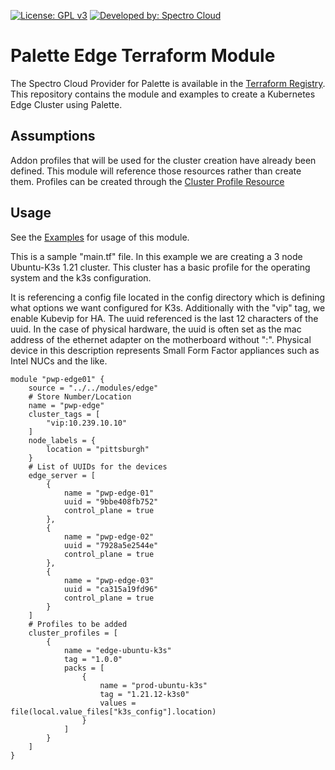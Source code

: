 [![License: GPL v3](https://img.shields.io/badge/License-GPLv3-blue.svg)](https://www.gnu.org/licenses/gpl-3.0)
[![Developed by: Spectro Cloud](https://img.shields.io/badge/Developed%20by-Spectro%20Cloud-blueviolet)](https://www.spectrocloud.com)

# Palette Edge Terraform Module

The Spectro Cloud Provider for Palette is available in the [Terraform Registry](https://registry.terraform.io/providers/spectrocloud/spectrocloud/latest).  This repository contains the module and examples to create a Kubernetes Edge Cluster using Palette.  

## Assumptions

Addon profiles that will be used for the cluster creation have already been defined.  This module will reference those resources rather than create them.  Profiles can be created through the [Cluster Profile Resource](https://registry.terraform.io/providers/spectrocloud/spectrocloud/latest/docs/resources/cluster_profile)


## Usage

See the [Examples](https://github.com/spectrocloud/terraform-palette-edge/tree/main/examples) for usage of this module.

This is a sample "main.tf" file.  In this example we are creating a 3 node Ubuntu-K3s 1.21 cluster.  This cluster has a basic profile for the operating system and the k3s configuration.

It is referencing a config file located in the config directory which is defining what options we want configured for K3s.  Additionally with the "vip" tag, we enable Kubevip for HA.  The uuid referenced is the last 12 characters of the uuid.  In the case of physical hardware, the uuid is often set as the mac address of the ethernet adapter on the motherboard without ":".  Physical device in this description represents Small Form Factor appliances such as Intel NUCs and the like.

```
module "pwp-edge01" {
    source = "../../modules/edge"
    # Store Number/Location
    name = "pwp-edge"
    cluster_tags = [
        "vip:10.239.10.10"
    ]
    node_labels = {
        location = "pittsburgh"
    }
    # List of UUIDs for the devices
    edge_server = [
        {
            name = "pwp-edge-01"
            uuid = "9bbe408fb752"
            control_plane = true
        },
        {
            name = "pwp-edge-02"
            uuid = "7928a5e2544e"
            control_plane = true 
        },
        {
            name = "pwp-edge-03"
            uuid = "ca315a19fd96"
            control_plane = true
        }
    ]
    # Profiles to be added
    cluster_profiles = [
        {
            name = "edge-ubuntu-k3s"
            tag = "1.0.0"
            packs = [
                {
                    name = "prod-ubuntu-k3s"
                    tag = "1.21.12-k3s0"
                    values = file(local.value_files["k3s_config"].location)
                }
            ]
        }
    ]
}
```

<!-- BEGINNING OF PRE-COMMIT-TERRAFORM DOCS HOOK -->
<!-- END OF PRE-COMMIT-TERRAFORM DOCS HOOK -->